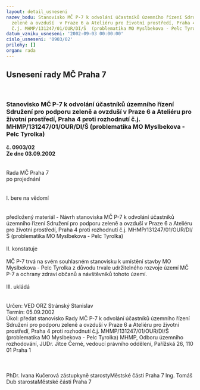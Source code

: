 ```yaml
---
layout: detail_usneseni
nazev_bodu: Stanovisko MČ P-7 k odvolání účastníků územního řízení Sdružení pro podporu
  zeleně a ovzduší  v Praze 6 a Ateliéru pro životní prostředí, Praha 4 proti rozhodnutí
  č.j. MHMP/131247/01/OUR/DI/Š  (problematika MO Myslbekova - Pelc Tyrolka)
datum_vzniku_usneseni: '2002-09-03 00:00:00'
cislo_usneseni: '0903/02'
prilohy: []
organ: rada
---
```

<div id="ucUsn_pList" class="usn">
	<span><h2>Usnesení rady MČ Praha 7 </h2>
<br></span><div class="standBody">
<span><h3>Stanovisko MČ P-7 k odvolání účastníků územního řízení Sdružení pro podporu zeleně a ovzduší  v Praze 6 a Ateliéru pro životní prostředí, Praha 4 proti rozhodnutí č.j. MHMP/131247/01/OUR/DI/Š  (problematika MO Myslbekova - Pelc Tyrolka)</h3></span><div class="center">
		<strong>č. 0903/02</strong><br>
	</div>
<div class="center">
		<strong>Ze dne 03.09.2002</strong><br><br>
	</div>
<br>Rada MČ Praha 7<br>po projednání<br><br><br>I.	bere na vědomí<br><br> <br>předložený materiál - Návrh stanoviska MČ P-7 k odvolání účastníků územního řízení Sdružení pro podporu zeleně a ovzduší  v Praze 6 a Ateliéru pro životní prostředí, Praha 4 proti rozhodnutí č.j. MHMP/131247/01/OUR/DI/Š  (problematika MO Myslbekova - Pelc Tyrolka)<br><br>II.	konstatuje<br><br>MČ P-7 trvá na svém souhlasném stanovisku k umístění stavby MO Myslbekova - Pelc Tyrolka z důvodu trvale udržitelného rozvoje území MČ P-7 a ochrany zdraví občanů a návštěvníků tohoto území. <br> <br>III.	ukládá <br><br> <br>Určen:	VED ORZ  Stránský Stanislav<br>Termín: 05.09.2002<br>Úkol:	předat stanovisko Rady MČ P-7 k odvolání účastníků  územního řízení Sdružení pro podporu zeleně a ovzduší  v Praze 6 a Ateliéru pro životní prostředí, Praha 4 proti rozhodnutí č.j. MHMP/131247/01/OUR/DI/Š (problematika MO Myslbekova - Pelc Tyrolka) MHMP, Odboru územního rozhodování, JUDr. Jitce Černé, vedoucí právního oddělení, Pařížská 26, 110 01 Praha 1<br> <br> <br>	<br>PhDr. Ivana Kučerová zástupkyně starostyMěstské části Praha 7	Ing. Tomáš Dub starostaMěstské části Praha 7<br>	<br><br>
</div>
</div>